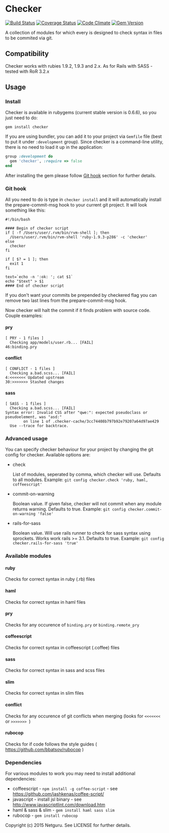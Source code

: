 # Checker
[![Build Status](https://secure.travis-ci.org/netguru/checker.png?branch=master)](http://travis-ci.org/netguru/checker)
[![Coverage Status](https://coveralls.io/repos/netguru/checker/badge.png?branch=master)](https://coveralls.io/r/netguru/checker)
[![Code Climate](https://codeclimate.com/github/netguru/checker.png)](https://codeclimate.com/github/netguru/checker)
[![Gem Version](https://badge.fury.io/rb/checker.png)](http://badge.fury.io/rb/checker)

A collection of modules for which every is designed to check syntax in files to be commited via git.

## Compatibility

Checker works with rubies 1.9.2, 1.9.3 and 2.x.
As for Rails with SASS - tested with RoR 3.2.x


## Usage

### Install
Checker is available in rubygems (current stable version is 0.6.6), so you just need to do:
```
gem install checker
```

If you are using bundler, you can add it to your project via `Gemfile` file (best to put it under `:development` group).
Since checker is a command-line utility, there is no need to load it up in the application:
```ruby
group :development do
  gem 'checker', :require => false
end
```

After installing the gem please follow [Git hook](#git-hook) section for further details.

### Git hook

All you need to do is type in `checker install` and it will automatically install the prepare-commit-msg hook
to your current git project. It will look something like this:

```
#!/bin/bash

#### Begin of checker script
if [ -f /Users/user/.rvm/bin/rvm-shell ]; then
  /Users/user/.rvm/bin/rvm-shell 'ruby-1.9.3-p286' -c 'checker'
else
  checker
fi

if [ $? = 1 ]; then
  exit 1
fi

text=`echo -n ':ok: '; cat $1`
echo "$text" > $1
#### End of checker script
```

If you don't want your commits be prepended by checkered flag you can remove two last lines from the prepare-commit-msg hook.

Now checker will halt the commit if it finds problem with source code. Couple examples:

#### pry
```
[ PRY - 1 files ]
  Checking app/models/user.rb... [FAIL]
46:binding.pry
```

#### conflict
```
[ CONFLICT - 1 files ]
  Checking a.bad.scss... [FAIL]
4:<<<<<<< Updated upstream
30:>>>>>>> Stashed changes
```

#### sass
```
[ SASS - 1 files ]
  Checking a.bad.scss... [FAIL]
Syntax error: Invalid CSS after "qwe:": expected pseudoclass or pseudoelement, was "asd:"
        on line 1 of .checker-cache/3cc74408b797b92e79207a64d97ae429
  Use --trace for backtrace.
```

### Advanced usage

You can specify checker behaviour for your project by changing the git config for checker.
Available options are:

* check

  List of modules, seperated by comma, which checker will use. Defaults to all modules.
  Example: `git config checker.check 'ruby, haml, coffeescript'`

* commit-on-warning

  Boolean value. If given false, checker will not commit when any module returns warning.
  Defaults to true.
  Example: `git config checker.commit-on-warning 'false'`

* rails-for-sass

  Boolean value. Will use rails runner to check for sass syntax using sprockets.
  Works work rails >= 3.1. Defaults to true.
  Example: `git config checker.rails-for-sass 'true'`


### Available modules

#### ruby
Checks for correct syntax in ruby (.rb) files

#### haml
Checks for correct syntax in haml files

#### pry
Checks for any occurence of `binding.pry` or `binding.remote_pry`

#### coffeescript
Checks for correct syntax in coffeescript (.coffee) files

#### sass
Checks for correct syntax in sass and scss files

#### slim
Checks for correct syntax in slim files

#### conflict
Checks for any occurence of git conflicts when merging (looks for `<<<<<<< ` or `>>>>>>> `)

#### rubocop
Checks for if code follows the style guides ( https://github.com/bbatsov/rubocop )

### Dependencies

For various modules to work you may need to install additional dependencies:

* coffeescript - `npm install -g coffee-script` - see https://github.com/jashkenas/coffee-script/
* javascript - install jsl binary - see http://www.javascriptlint.com/download.htm
* haml & sass & slim - `gem install haml sass slim`
* rubocop - `gem install rubocop`

Copyright (c) 2015 Netguru. See LICENSE for further details.
